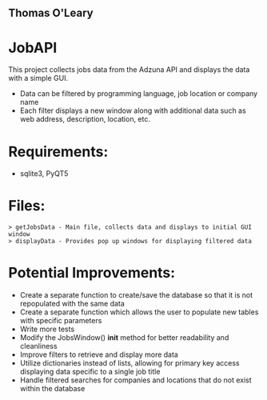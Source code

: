 ## Thomas O'Leary
# JobAPI
This project collects jobs data from the Adzuna API and displays the data with a simple GUI.
* Data can be filtered by programming language, job location or company name
* Each filter displays a new window along with additional data such as web address, description, location, etc.

# Requirements:
* sqlite3, PyQT5

# Files:
    > getJobsData - Main file, collects data and displays to initial GUI window
    > displayData - Provides pop up windows for displaying filtered data

# Potential Improvements:
* Create a separate function to create/save the database so that it is not repopulated with the same data
* Create a separate function which allows the user to populate new tables with specific parameters 
* Write more tests
* Modify the JobsWindow() __init__ method for better readability and cleanliness 
* Improve filters to retrieve and display more data
* Utilize dictionaries instead of lists, allowing for primary key access displaying data specific to a single job title
* Handle filtered searches for companies and locations that do not exist within the database
